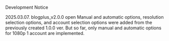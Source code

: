 Development Notice

2025.03.07. blogplus_v2.0.0 open
Manual and automatic options, resolution selection options, and account selection options were added from the previously created 1.0.0 ver.
But so far, only manual and automatic options for 1080p 1 account are implemented.
